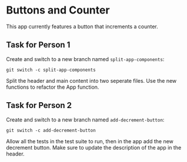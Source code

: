 # Buttons and Counter

This app currently features a button that increments a counter.

## Task for Person 1

Create and switch to a new branch named `split-app-components`:

```
git switch -c split-app-components
```

Split the header and main content into two seperate files. Use the new functions to refactor the App function.

## Task for Person 2

Create and switch to a new branch named `add-decrement-button`:

```
git switch -c add-decrement-button
```

Allow all the tests in the test suite to run, then in the app add the new decrement button. Make sure to update the description of the app in the header.
